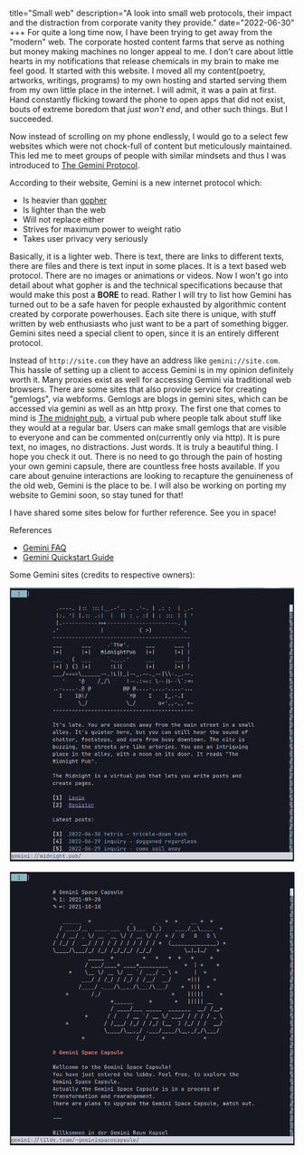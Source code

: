 title="Small web"
description="A look into small web protocols, their impact and the distraction from corporate vanity they provide."
date="2022-06-30"
+++
For quite a long time now, I have been trying to get away from the "modern"
web. The corporate hosted content farms that serve as nothing but money making
machines no longer appeal to me. I don't care about little hearts in my
notifications that release chemicals in my brain to make me feel good. It
started with this website. I moved all my content(poetry, artworks, writings,
programs) to my own hosting and started serving them from my own little place
in the internet. I will admit, it was a pain at first. Hand constantly flicking
toward the phone to open apps that did not exist, bouts of extreme boredom that
_just won't end_, and other such things. But I succeeded.

Now instead of scrolling on my phone endlessly, I would go to a select few
websites which were not chock-full of content but meticulously maintained. This
led me to meet groups of people with similar mindsets and thus I was introduced
to [The Gemini Protocol](https://gemini.circumlunar.space/).

According to their website, Gemini is a new internet protocol which:

- Is heavier than
  [gopher](https://arstechnica.com/tech-policy/2009/11/the-web-may-have-won-but-gopher-tunnels-on/)
- Is lighter than the web
- Will not replace either
- Strives for maximum power to weight ratio
- Takes user privacy very seriously

Basically, it is a lighter web. There is text, there are links to different
texts, there are files and there is text input in some places. It is a text
based web protocol. There are no images or animations or videos. Now I won't go
into detail about what gopher is and the technical specifications because that
would make this post a **BORE** to read. Rather I will try to list how Gemini
has turned out to be a safe haven for people exhausted by algorithmic content
created by corporate powerhouses. Each site there is unique, with stuff written
by web enthusiasts who just want to be a part of something bigger. Gemini sites
need a special client to open, since it is an entirely different protocol. 

Instead of `http://site.com` they have an address like `gemini://site.com`.
This hassle of setting up a client to access Gemini is in my opinion definitely
worth it. Many proxies exist as well for accessing Gemini via traditional web
browsers. There are some sites that also provide service for creating
"gemlogs", via webforms. Gemlogs are blogs in gemini sites, which can be
accessed via gemini as well as an http proxy. The first one that comes to mind
is [The midnight pub](https://midnight.pub), a virtual pub where people talk
about stuff like they would at a regular bar. Users can make small gemlogs that
are visible to everyone and can be commented on(currently only via http). It is
pure text, no images, no distractions. Just words. It is truly a beautiful
thing. I hope you check it out. There is no need to go through the pain of
hosting your own gemini capsule, there are countless free hosts available. If
you care about genuine interactions are looking to recapture the genuineness of
the old web, Gemini is the place to be. I will also be working on porting my
website to Gemini soon, so stay tuned for that!

I have shared some sites below for further reference. See you in space!

References

* [Gemini FAQ](https://gemini.circumlunar.space/docs/faq.html)
* [Gemini Quickstart Guide](http://geminiquickst.art/)

Some Gemini sites (credits to respective owners): 

![The Midnight Pub](/static/images/gemini_midnightpub.png) 

![Gemini Space Capsule](/static/images/gemini_spacecapsule.png)
